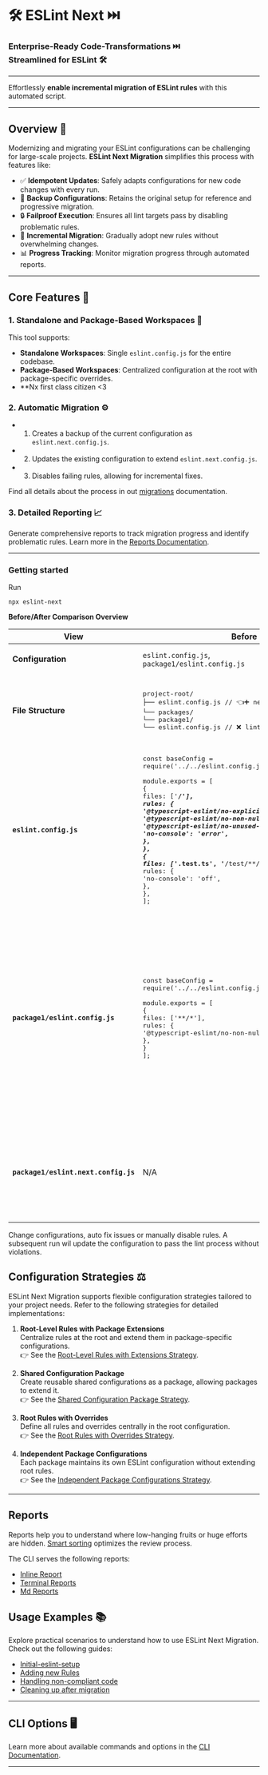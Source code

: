 # 🛠️ ESLint Next ⏭️

### Enterprise-Ready Code-Transformations ⏭️ <br/> Streamlined for ESLint 🛠️

---

Effortlessly **enable incremental migration of ESLint rules** with this automated script.

---

## **Overview** 📝

Modernizing and migrating your ESLint configurations can be challenging for large-scale projects. **ESLint Next Migration** simplifies this process with features like:

- ✅ **Idempotent Updates**: Safely adapts configurations for new code changes with every run.
- 💾 **Backup Configurations**: Retains the original setup for reference and progressive migration.
- 🔒 **Failproof Execution**: Ensures all lint targets pass by disabling problematic rules.
- 🔄 **Incremental Migration**: Gradually adopt new rules without overwhelming changes.
- 📊 **Progress Tracking**: Monitor migration progress through automated reports.

---

## **Core Features** 🌟

### 1. **Standalone and Package-Based Workspaces** 📂

This tool supports:

- **Standalone Workspaces**: Single `eslint.config.js` for the entire codebase.
- **Package-Based Workspaces**: Centralized configuration at the root with package-specific overrides.
- \*\*Nx first class citizen <3

### 2. **Automatic Migration** ⚙️

- 1. Creates a backup of the current configuration as `eslint.next.config.js`.
- 2. Updates the existing configuration to extend `eslint.next.config.js`.
- 3. Disables failing rules, allowing for incremental fixes.

Find all details about the process in out [migrations](./docs/migrations.md) documentation.

### 3. **Detailed Reporting** 📈

Generate comprehensive reports to track migration progress and identify problematic rules. Learn more in the [Reports Documentation](docs/report.md).

---

### Getting started

Run

```shell
npx eslint-next
```

**Before/After Comparison Overview**

| **View**                             | **Before**                                                                                                                                                                                                                                                                                                                                                                                                                                                                              | **After**                                                                                                                                                                                                                                                                                                                                                                                                                                                                                                                                                                                                                                                                                                                                      |
| ------------------------------------ | --------------------------------------------------------------------------------------------------------------------------------------------------------------------------------------------------------------------------------------------------------------------------------------------------------------------------------------------------------------------------------------------------------------------------------------------------------------------------------------- | ---------------------------------------------------------------------------------------------------------------------------------------------------------------------------------------------------------------------------------------------------------------------------------------------------------------------------------------------------------------------------------------------------------------------------------------------------------------------------------------------------------------------------------------------------------------------------------------------------------------------------------------------------------------------------------------------------------------------------------------------- |
| **Configuration**                    | `eslint.config.js`, <br>`package1/eslint.config.js`                                                                                                                                                                                                                                                                                                                                                                                                                                     | `eslint.config.js`, <br>`package1/eslint.config.js`, <br>`package1/eslint.next.config.js`                                                                                                                                                                                                                                                                                                                                                                                                                                                                                                                                                                                                                                                      |
| **File Structure**                   | <pre lang="javascript">project-root/&#10;├── eslint.config.js // 👈➕ new lint rule added&#10;└── packages/&#10; └── package1/&#10; └── eslint.config.js // ❌ linting fails</pre>                                                                                                                                                                                                                                                                                                      | <pre lang="javascript">project-root/&#10;├── eslint.config.js // 👈➕ new lint rule added&#10;└── packages/&#10; └── package1/&#10; ├── eslint.config.js // ✅ lint passing (failing rules are disabled)&#10; └── eslint.next.config.js // 💾 failing configuration (migration target)</pre>                                                                                                                                                                                                                                                                                                                                                                                                                                                   |
| **`eslint.config.js`**               | <pre lang="javascript">const baseConfig = require('../../eslint.config.js');&#10;&#10;module.exports = [&#10; {&#10; files: ['**/*'],&#10; rules: {&#10; '@typescript-eslint/no-explicit-any': 'error',&#10; '@typescript-eslint/no-non-null-assertion': 'error',&#10; '@typescript-eslint/no-unused-vars': 'error',&#10; 'no-console': 'error',&#10; },&#10; },&#10; {&#10; files: ['*.test.ts', '**/test/**/*'],&#10; rules: {&#10; 'no-console': 'off',&#10; },&#10; },&#10;];</pre> | <pre lang="javascript">// file untouched</pre>                                                                                                                                                                                                                                                                                                                                                                                                                                                                                                                                                                                                                                                                                                 |
| **`package1/eslint.config.js`**      | <pre lang="javascript">const baseConfig = require('../../eslint.config.js');&#10;&#10;module.exports = [&#10; {&#10; files: ['**/*'],&#10; rules: {&#10; '@typescript-eslint/no-non-null-assertion': 'off',&#10; },&#10; }&#10;];</pre>                                                                                                                                                                                                                                                 | <pre lang="javascript">const nextEslintConfig = require('./eslint.next.config'); // 👈 Import the eslint next config&#10;&#10;module.exports = [&#10; ...nextEslintConfig, // 👈 Extend the next config&#10; {&#10; files: ['**/*'],&#10; rules: {&#10; // ⚠️ Warnings: 3&#10; '@typescript-eslint/no-explicit-any': 'off', // ⚠️ 18 warnings&#10; '@typescript-eslint/no-non-null-assertion': 'off', // ⚠️ 7 warnings&#10; '@typescript-eslint/no-unused-vars': 'off', // ⚠️ 2 warnings&#10; },&#10; },&#10; {&#10; files: ['*.test.ts', '**/test/**/*'],&#10; rules: {&#10; // ❌️ Errors: 3&#10; '@typescript-eslint/no-non-null-assertion': 'off', // ❌️ 3 errors&#10; 'no-console': 'off', // ⚠️ 2 warnings&#10; },&#10; },&#10;];</pre> |
| **`package1/eslint.next.config.js`** | N/A                                                                                                                                                                                                                                                                                                                                                                                                                                                                                     | <pre lang="javascript">const baseConfig = require('../../eslint.config.js');&#10;&#10;module.exports = [&#10; {&#10; files: ['**/*'],&#10; rules: {&#10; '@typescript-eslint/no-non-null-assertion': 'off',&#10; },&#10; }&#10;];</pre>                                                                                                                                                                                                                                                                                                                                                                                                                                                                                                        |

Change configurations, auto fix issues or manually disable rules. A subsequent run wil update the configuration to pass the lint process without violations.

## **Configuration Strategies** ⚖️

ESLint Next Migration supports flexible configuration strategies tailored to your project needs. Refer to the following strategies for detailed implementations:

1. **Root-Level Rules with Package Extensions**  
   Centralize rules at the root and extend them in package-specific configurations.  
   👉 See the [Root-Level Rules with Extensions Strategy](docs/eslint-strategies.md#1-root-level-general-rules-with-extensions-in-packages).

2. **Shared Configuration Package**  
   Create reusable shared configurations as a package, allowing packages to extend it.  
   👉 See the [Shared Configuration Package Strategy](docs/eslint-strategies.md#2-shared-configuration-package).

3. **Root Rules with Overrides**  
   Define all rules and overrides centrally in the root configuration.  
   👉 See the [Root Rules with Overrides Strategy](docs/eslint-strategies.md#3-root-rules-with-package-overrides).

4. **Independent Package Configurations**  
   Each package maintains its own ESLint configuration without extending root rules.  
   👉 See the [Independent Package Configurations Strategy](docs/eslint-strategies.md#4-independent-package-level-configurations).

---

## **Reports**

Reports help you to understand where low-hanging fruits or huge efforts are hidden.
[Smart sorting](./docs/report.md#smart-sorting) optimizes the review process.

The CLI serves the following reports:

- [Inline Report](./docs/report.md#inline-report)
- [Terminal Reports](./docs/report.md#terminal-report)
- [Md Reports](./docs/report.md#md-report)

## **Usage Examples** 📚

Explore practical scenarios to understand how to use ESLint Next Migration. Check out the following guides:

- [Initial-eslint-setup](./docs/usage-examples.md#1-initial-eslint-setup)
- [Adding new Rules](./docs/usage-examples.md#2-adding-new-rules)
- [Handling non-compliant code](./docs/usage-examples.md#3-handling-non-compliant-code)
- [Cleaning up after migration](./docs/usage-examples.md#4-cleaning-up-after-migration)

---

## **CLI Options** 🖥️

Learn more about available commands and options in the [CLI Documentation](docs/cli.md).

---
